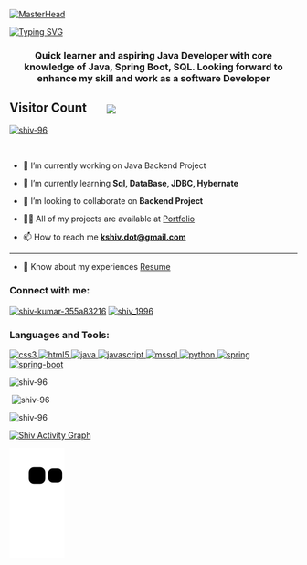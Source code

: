 [![MasterHead](https://149351115.v2.pressablecdn.com/wp-content/uploads/2017/02/TheDeveloperCoverLetter-1600x618.jpg)](https:Shiv-96.io) 

<a href="https://git.io/typing-svg"><img src="https://readme-typing-svg.herokuapp.com?font=Fira+Code&size=40&pause=1000&center=true&vCenter=true&width=935&height=100&lines=Hello👋,+I'm+Shiv+Kumar..!;+Java-Backend+Developer..." alt="Typing SVG" /></a>

<h3 align="center">Quick learner and aspiring Java Developer with core knowledge of Java, Spring Boot, SQL. Looking forward to enhance my skill and work as a software Developer</h3>

<h2 align="left">Visitor Count &nbsp &nbsp &nbsp <img align="center" src="https://profile-counter.glitch.me/Shiv-96/count.svg"/></h2>

<p align="left"> <a href="https://github.com/ryo-ma/github-profile-trophy"><img src="https://github-profile-trophy.vercel.app/?username=shiv-96&layout=compact&theme=algolia" alt="shiv-96" /></a> </p>

<p align="left"> <a href="https://twitter.com/" target="blank"><img src="https://img.shields.io/twitter/follow/?logo=twitter&style=for-the-badge" alt="" /></a> </p>

- 🔭 I’m currently working on Java Backend Project

- 🌱 I’m currently learning **Sql, DataBase, JDBC, Hybernate**

- 👯 I’m looking to collaborate on **Backend Project**

- 👨‍💻 All of my projects are available at [Portfolio](https://shiv-96.github.io/)

- 📫 How to reach me **kshiv.dot@gmail.com**

<hr>

- 📄 Know about my experiences [Resume](https://drive.google.com/file/d/1MYNd24ohnsN8qGSlVuPpJP1EYnzP6D1W/view?usp=sharing)

<h3 align="left">Connect with me:</h3>
<p align="left">
<a href="https://linkedin.com/in/shiv-kumar-355a83216" target="blank"><img align="center" src="https://img.shields.io/badge/LinkedIn-0077B5?style=for-the-badge&logo=linkedin&logoColor=white" alt="shiv-kumar-355a83216" height="30" width="100" /></a>
<a href="https://www.leetcode.com/shiv_1996" target="blank"><img align="center" src="https://img.shields.io/badge/-LeetCode-FFA116?style=for-the-badge&logo=LeetCode&logoColor=black" alt="shiv_1996" height="30" width="100" /></a>
</p>

<h3 align="left">Languages and Tools:</h3>
<p align="left"> <a href="https://www.w3schools.com/css/" target="_blank" rel="noreferrer"> <img src="https://img.shields.io/badge/CSS3-1572B6?style=for-the-badge&logo=css3&logoColor=white" alt="css3" width="100" height="40"/> </a> <a href="https://www.w3.org/html/" target="_blank" rel="noreferrer"> <img src="https://img.shields.io/badge/HTML5-E34F26?style=for-the-badge&logo=html5&logoColor=white" alt="html5" width="100" height="40"/> </a> <a href="https://www.java.com" target="_blank" rel="noreferrer"> <img src="https://img.shields.io/badge/java-%23ED8B00.svg?style=for-the-badge&logo=java&logoColor=white" alt="java" width="100" height="40"/> </a> <a href="https://developer.mozilla.org/en-US/docs/Web/JavaScript" target="_blank" rel="noreferrer"> <img src="https://img.shields.io/badge/JavaScript-323330?style=for-the-badge&logo=javascript&logoColor=F7DF1E" alt="javascript" width="100" height="40"/> </a> <a href="https://www.microsoft.com/en-us/sql-server" target="_blank" rel="noreferrer"> <img src="https://img.shields.io/badge/MySQL-005C84?style=for-the-badge&logo=mysql&logoColor=white" alt="mssql" width="100" height="40"/> </a> <a href="https://www.python.org" target="_blank" rel="noreferrer"> <img src="https://img.shields.io/badge/Python-FFD43B?style=for-the-badge&logo=python&logoColor=blue" alt="python" width="100" height="40"/> </a> <a href="https://spring.io/" target="_blank" rel="noreferrer"> <img src="https://img.shields.io/badge/Spring-6DB33F?style=for-the-badge&logo=spring&logoColor=white" alt="spring" width="100" height="40"/> </a> <a href="[https://spring.io/](https://spring.io/projects/spring-boot)" target="_blank" rel="noreferrer"> <img src="https://img.shields.io/badge/Spring_Boot-F2F4F9?style=for-the-badge&logo=spring-boot" alt="spring-boot" width="100" height="40"/> </a> </p>

<p><img src="https://github-readme-stats.vercel.app/api/top-langs?username=shiv-96&show_icons=true&locale=en&theme=dark" alt="shiv-96" /></p>

<p>&nbsp;<img src="https://github-readme-stats.vercel.app/api?username=shiv-96&show_icons=true&locale=en&theme=dark" alt="shiv-96" /></p>

<p><img src="https://github-readme-streak-stats.herokuapp.com/?user=shiv-96&theme=dark" alt="shiv-96" /></p>

<a href="https://github.com/shiv-96"><img alt="Shiv Activity Graph" src="https://github-readme-activity-graph.cyclic.app/graph?username=shiv-96&bg_color=3d3438&color=85474e&line=a96aa5&point=000000&area=true&hide_border=true" /></a>

![snake gif](https://github.com/shiv-96/shiv-96/blob/output/github-contribution-grid-snake.svg)

